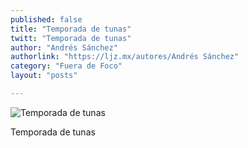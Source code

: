 ```yaml
---
published: false
title: "Temporada de tunas"
twitt: "Temporada de tunas"
author: "Andrés Sánchez"
authorlink: "https://ljz.mx/autores/Andrés Sánchez"
category: "Fuera de Foco"
layout: "posts"

---
```


![Temporada de tunas](http://i.imgur.com/cqhdVIGm.jpg)

Temporada de tunas

